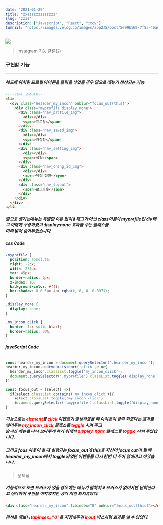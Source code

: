 ```yaml
---
date: "2021-01-29"
title: "zxzzzzzzzzzzzzz"
slug: "zzzz"
description: ["Javascript", "React", "zxcv"]
tumnail: "https://images.velog.io/images/app235/post/5e99b569-7f83-46ad-9712-4982ee455bfe/%EB%85%B9%ED%99%94_2020_10_31_22_32_09_978.gif"
---
```


![](https://images.velog.io/images/app235/post/5e99b569-7f83-46ad-9712-4982ee455bfe/%EB%85%B9%ED%99%94_2020_10_31_22_32_09_978.gif)

> Instagram 기능 클론(2)

### 구현할 기능

<hr>

##### 헤드에 위치한 프로필 아이콘을 클릭을 하였을 경우 밑으로 메뉴가 생성되는 기능

```html
<!--html 소스코드-->
<li>
  <div class="hearder_my_incon" onblur="focus_out(this)">
    <div class="myprofile display_none">
      <div class="nav_profile_img">
        <div></div>
        <span>프로필</span>
      </div>
      <div class="nav_saved_img">
        <div></div>
        <span>저장됨</span>
      </div>
      <div class="nav_setting_img">
        <div></div>
        <span>설정</span>
      </div>
      <div class="nav_chang_id_img">
        <div></div>
        <span>계정 전환</span>
      </div>
      <div class="nav_logout">
        <span>로그아웃</span>
      </div>
    </div>
  </div>
</li>
```

##### 밑으로 생기는메뉴는 특별한 이유 없이 li 태그가 아닌 class이름이 myprofile인 div태그 아래에 구성하였고 display:none 효과를 주는 클래스를 <br>미리 넣어 숨겨두었습니다.

##### css Code

```css
.myprofile {
  position: absolute;
  right: -2px;
  width: 230px;
  top: 45px;
  border-radius: 7px;
  z-index: 10;
  background-color: #fff;
  box-shadow: 0 0 5px 4px rgba(0, 0, 0, 0.0975);
}

.display_none {
  display: none;
}

.my_incon_click {
  border: 1px solid black;
  border-radius: 50%;
}
```

##### javaScript Code

```javascript

const hearder_my_incon = document.querySelector('.hearder_my_incon');
hearder_my_incon.addEventListener('click',e =>{
  hearder_my_incon.classList.toggle('my_incon_click');
  document.querySelector('.myprofile').classList.toggle('display_none');
});

const focus_out = (select) =>{
  if(select.classList.contains('my_incon_click')){
    select.classList.toggle('my_incon_click');
    document.querySelector('.myprofile').classList.toggle('display_none');
}

```

##### 기능으로는 <span style="color:red;">element</span>를 <span style="color:red;">click</span> 이벤트가 발생하였을 때 아이콘이 클릭 되었다는 효과를 넣어주는 <span style="color:red;">my_incon_click</span> 클래스를 <span style="color:red;">toggle</span> 시켜 주고 <br> 숨겨진 메뉴를 다시 보여주게 하기 위해서 <span style="color:red;">display_none</span> 클래스를 <span style="color:red;">toggle</span> 시켜 주었습니다.<br>

##### 그리고 fous 아웃이 될 떄 실행되는 focus_out에 this을 자신이 focus out이 될 때 hearder_my_incon에서 toggle되었던 이벤틀를 다시 한번 더 주어 없애려고 하였습니다.

> 문제점

##### 기능적으로 보면 포커스가 있을 경우에는 메뉴가 펼쳐지고 포커스가 없어지면 닫혀진다고 생각하여 구현을 하지였지만 생각 처럼 되지않았다.

```html
<div class="hearder_my_incon" tabindex="0" onblur="focus_out(this)"></div>
```

##### 검색을 해보니 <span style="color:red;">tabindex="0"</span>을 지정해주면 <span style="color:red;">input</span> 박스처럼 효과를 낼 수 있었다.
